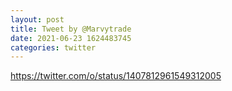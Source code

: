 ```yaml
--- 
layout: post 
title: Tweet by @Marvytrade 
date: 2021-06-23 1624483745 
categories: twitter 
--- 
```

https://twitter.com/o/status/1407812961549312005